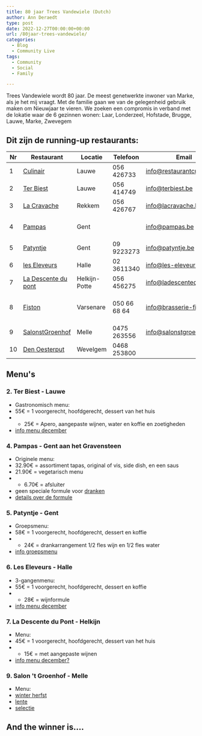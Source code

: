```yaml
---
title: 80 jaar Trees Vandewiele (Dutch) 
author: Ann Deraedt
type: post
date: 2022-12-27T00:00:00+00:00
url: /80jaar-trees-vandewiele/
categories:
  - Blog
  - Community Live
tags:
  - Community
  - Social
  - Family

---
```

Trees Vandewiele wordt 80 jaar. De meest genetwerkte inwoner van Marke, als je het mij vraagt.
Met de familie gaan we van de gelegenheid gebruik maken om Nieuwjaar te vieren.
We zoeken een compromis in verband met de lokatie waar de 6 gezinnen wonen:
Laar, Londerzeel, Hofstade, Brugge, Lauwe, Marke, Zwevegem

## Dit zijn de running-up restaurants:

Nr | Restaurant  | Locatie | Telefoon | Email | Info 
--- | ------------- | -------------| ---- | ----- | -----
1 | [Culinair](https://www.restaurantculinair.be/) | Lauwe |  056 426733| info@restaurantculinair.be | ... 
2 | [Ter Biest](https://www.terbiest.be/) | Lauwe | 056 414749 | info@terbiest.be | vrij
3 | [La Cravache](https://www.lacravache.be/nl) | Rekkem | 056 426767 | info@lacravache.be | volzet
4 | [Pampas](https://www.pampas.be/contact-nl) | Gent | | info@pampas.be | shift vanaf 20u30
5 | [Patyntje](https://www.patyntje.com/) | Gent | 09 9223273 | info@patyntje.be | vrij
6 | [les Eleveurs](https://www.les-eleveurs.be/) | Halle | 02 3611340 | info@les-eleveurs.be | vrij
7 | [La Descente du pont](https://ladescentedupont.be/) | Helkijn-Potte | 056 456275 | info@ladescentedupont.be | vrij
8 |  [Fiston](https://www.brasserie-fiston.be/)| Varsenare | 050 66 68 64 | info@brasserie-fiston.be| in verlof tot 5 jan
9 | [SalonstGroenhof](http://www.salonstgroenhof.be/) | Melle | 0475 263556 | info@salonstgroenhof.be | volzet
10 | [Den Oesterput](http://www.denoesterput.be/) | Wevelgem | 0468 253800 | 

## Menu's

### 2. Ter Biest - Lauwe
* Gastronomisch menu: 
* 55€ = 1 voorgerecht, hoofdgerecht, dessert van het huis
* + 25€ = Apero, aangepaste wijnen, water en koffie en zoetigheden
* [info menu december](https://www.terbiest.be/menus/gastronomisch-menu/)

### 4. Pampas - Gent aan het Gravensteen
* Originele menu:
* 32.90€ = assortiment tapas, original of vis, side dish, en een saus
* 21.90€ = vegetarisch menu
* + 6.70€ = afsluiter
* geen speciale formule voor [dranken](https://www.pampas.be/drinks-nl) 
* [details over de formule](https://www.pampas.be/formulas-nl)

### 5. Patyntje - Gent
* Groepsmenu:
* 58€ = 1 voorgerecht, hoofdgerecht, dessert en koffie
* + 24€ = drankarrangement 1/2 fles wijn en 1/2 fles water 
* [info groepsmenu](https://www.patyntje.com/_files/ugd/8b6ba7_b702983891a24e75b588f0540a7d23c9.pdf)

### 6. Les Eleveurs - Halle
* 3-gangenmenu:
* 55€ = 1 voorgerecht, hoofdgerecht, dessert en koffie
* + 28€ = wijnformule 
* [info menu december](../info/menuleseleveurs.pdf)


### 7. La Descente du Pont - Helkijn
* Menu:
* 45€ = 1 voorgerecht, hoofdgerecht, dessert van het huis
* + 15€ = met aangepaste wijnen
* [info menu december?](https://ladescentedupont.be/menu2/)

### 9. Salon 't Groenhof - Melle
* Menu:
* [winter herfst](../info/menugroenhofherfstwinter.pdf)
* [lente](../info/menugroenhoflente.pdf)
* [selectie](../info/menugroenhofselectie.pdf)


## And the winner is....


